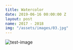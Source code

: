 ```yaml
---
title: Watercolor
date: 2019-06-16 00:00:00 Z
layout: post
name: 2017 - 2018
img: "/assets/images/03.jpg"
---
```


![test-image](/assets/images/02.jpg)
